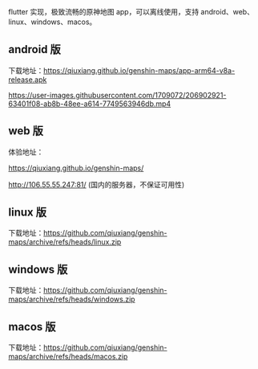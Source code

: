 flutter 实现，极致流畅的原神地图 app，可以离线使用，支持 android、web、linux、windows、macos。

## android 版

下载地址：https://qiuxiang.github.io/genshin-maps/app-arm64-v8a-release.apk

https://user-images.githubusercontent.com/1709072/206902921-63401f08-ab8b-48ee-a614-7749563946db.mp4

## web 版

体验地址：

https://qiuxiang.github.io/genshin-maps/

http://106.55.55.247:81/ (国内的服务器，不保证可用性)

## linux 版

下载地址：https://github.com/qiuxiang/genshin-maps/archive/refs/heads/linux.zip

## windows 版

下载地址：https://github.com/qiuxiang/genshin-maps/archive/refs/heads/windows.zip

## macos 版

下载地址：https://github.com/qiuxiang/genshin-maps/archive/refs/heads/macos.zip

